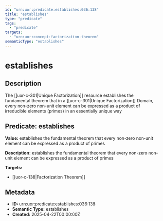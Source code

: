 ```yaml
---
id: "urn:uor:predicate:establishes:036:138"
title: "establishes"
type: "predicate"
tags:
  - "predicate"
targets:
  - "urn:uor:concept:factorization-theorem"
semanticType: "establishes"
---
```


# establishes

## Description

The [[uor-c-301|Unique Factorization]] resource establishes the fundamental theorem that in a [[uor-c-301|Unique Factorization]] Domain, every non-zero non-unit element can be expressed as a product of irreducible elements (primes) in an essentially unique way

## Predicate: establishes

**Value:** establishes the fundamental theorem that every non-zero non-unit element can be expressed as a product of primes

**Description:** establishes the fundamental theorem that every non-zero non-unit element can be expressed as a product of primes

**Targets:**

- [[uor-c-138|Factorization Theorem]]

## Metadata

- **ID:** urn:uor:predicate:establishes:036:138
- **Semantic Type:** establishes
- **Created:** 2025-04-22T00:00:00Z
